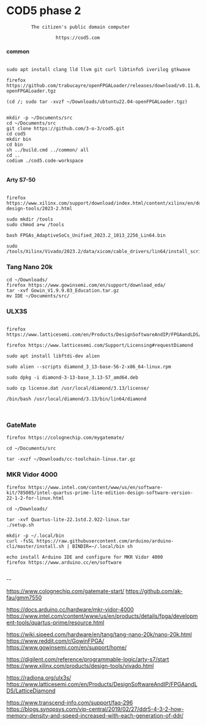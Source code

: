 # COD5 phase 2

             The citizen's public domain computer

                      https://cod5.com


#### common 


```

sudo apt install clang lld llvm git curl libtinfo5 iverilog gtkwave

firefox https://github.com/trabucayre/openFPGALoader/releases/download/v0.11.0/ubtuntu22.04-openFPGALoader.tgz

(cd /; sudo tar -xvzf ~/Downloads/ubtuntu22.04-openFPGALoader.tgz)


mkdir -p ~/Documents/src
cd ~/Documents/src
git clone https://github.com/3-o-3/cod5.git
cd cod5
mkdir bin
cd bin
sh ../build.cmd ../common/ all
cd ..
codium ./cod5.code-workspace


```

#### Arty S7-50

```

firefox https://www.xilinx.com/support/download/index.html/content/xilinx/en/downloadNav/vivado-design-tools/2023-2.html

sudo mkdir /tools
sudo chmod a+w /tools

bash FPGAs_AdaptiveSoCs_Unified_2023.2_1013_2256_Lin64.bin

sudo /tools/Xilinx/Vivado/2023.2/data/xicom/cable_drivers/lin64/install_script/install_drivers/install_drivers

```

### Tang Nano 20k

```
cd ~/Downloads/
firefox https://www.gowinsemi.com/en/support/download_eda/
tar -xvf Gowin_V1.9.9.03_Education.tar.gz 
mv IDE ~/Documents/src/

```

### ULX3S

```

firefox https://www.latticesemi.com/en/Products/DesignSoftwareAndIP/FPGAandLDS/LatticeDiamond#linux

firefox https://www.latticesemi.com/Support/Licensing#requestDiamond

sudo apt install libftdi-dev alien

sudo alien --scripts diamond_3_13-base-56-2-x86_64-linux.rpm

sudo dpkg -i diamond-3-13-base_3.13-57_amd64.deb

sudo cp license.dat /usr/local/diamond/3.13/license/

/bin/bash /usr/local/diamond/3.13/bin/lin64/diamond

 
```

### GateMate

```
firefox https://colognechip.com/mygatemate/ 
 
cd ~/Documents/src

tar -xvzf ~/Downloads/cc-toolchain-linux.tar.gz

```

### MKR Vidor 4000

```
firefox https://www.intel.com/content/www/us/en/software-kit/785085/intel-quartus-prime-lite-edition-design-software-version-22-1-2-for-linux.html

cd ~/Downloads/

tar -xvf Quartus-lite-22.1std.2.922-linux.tar
./setup.sh

mkdir -p ~/.local/bin
curl -fsSL https://raw.githubusercontent.com/arduino/arduino-cli/master/install.sh | BINDIR=~/.local/bin sh

echo install Arduino IDE and configure for MKR Vidor 4000
firefox https://www.arduino.cc/en/software


```

--

https://www.colognechip.com/gatemate-start/
https://github.com/ak-fau/gmm7550

https://docs.arduino.cc/hardware/mkr-vidor-4000
https://www.intel.com/content/www/us/en/products/details/fpga/development-tools/quartus-prime/resource.html

https://wiki.sipeed.com/hardware/en/tang/tang-nano-20k/nano-20k.html
https://www.reddit.com/r/GowinFPGA/
https://www.gowinsemi.com/en/support/home/

https://digilent.com/reference/programmable-logic/arty-s7/start
https://www.xilinx.com/products/design-tools/vivado.html

https://radiona.org/ulx3s/
https://www.latticesemi.com/en/Products/DesignSoftwareAndIP/FPGAandLDS/LatticeDiamond


https://www.transcend-info.com/support/faq-296
https://blogs.synopsys.com/vip-central/2019/02/27/ddr5-4-3-2-how-memory-density-and-speed-increased-with-each-generation-of-ddr/
